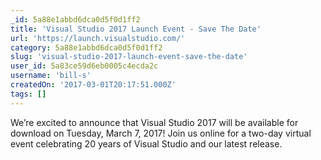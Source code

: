 ```yaml
---
_id: 5a88e1abbd6dca0d5f0d1ff2
title: 'Visual Studio 2017 Launch Event - Save The Date'
url: 'https://launch.visualstudio.com/'
category: 5a88e1abbd6dca0d5f0d1ff2
slug: 'visual-studio-2017-launch-event-save-the-date'
user_id: 5a83ce59d6eb0005c4ecda2c
username: 'bill-s'
createdOn: '2017-03-01T20:17:51.000Z'
tags: []
---
```


We’re excited to announce that Visual Studio 2017 will be available for download on Tuesday, March 7, 2017! Join us online for a two-day virtual event celebrating 20 years of Visual Studio and our latest release.
